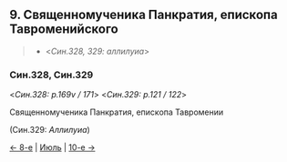 
## 9. Священномученика Панкратия, епископа Тавроменийского

> - <*Син.328, 329: аллилуиа*>

### Син.328, Син.329

<*Син.328: p.169v / 171*>
<*Син.329: p.121 / 122*>

Священномученика Панкратия, епископа Тавромении

(Син.329: *Аллилуиа*)

[← 8-е](07_08_SAB.ru.md) | [Июль](README.md#9-й) | [10-е →](07_10_SAB.ru.md)
